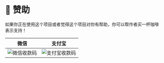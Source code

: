 # 🍵 赞助

如果你正在使用这个项目或者觉得这个项目对你有帮助，你可以帮作者买一杯咖啡表示支持！

|                                         微信                                         |                                        支付宝                                        |
| :----------------------------------------------------------------------------------: | :----------------------------------------------------------------------------------: |
| ![微信收款码](/assets/wechat.png) | ![支付宝收款码](/assets/alipay.png) |
